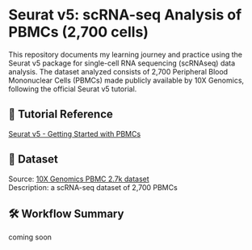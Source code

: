 # Seurat v5: scRNA-seq Analysis of PBMCs (2,700 cells)

This repository documents my learning journey and practice using the Seurat v5 package for single-cell RNA sequencing (scRNAseq) data analysis. The dataset analyzed consists of 2,700 Peripheral Blood Mononuclear Cells (PBMCs) made publicly available by 10X Genomics, following the official Seurat v5 tutorial.


## 📘 Tutorial Reference ##
[Seurat v5 - Getting Started with PBMCs](https://satijalab.org/seurat/articles/get_started_v5_new)

## 🧬 Dataset ##
Source: [10X Genomics PBMC 2.7k dataset](https://support.10xgenomics.com/single-cell-gene-expression/datasets/1.1.0/pbmc3k)<br>
Description: a scRNA-seq dataset of 2,700 PBMCs

## 🛠️ Workflow Summary ##
coming soon
